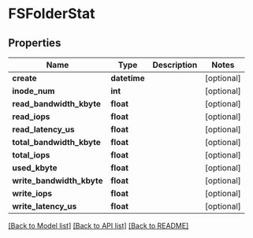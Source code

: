 # FSFolderStat

## Properties
Name | Type | Description | Notes
------------ | ------------- | ------------- | -------------
**create** | **datetime** |  | [optional] 
**inode_num** | **int** |  | [optional] 
**read_bandwidth_kbyte** | **float** |  | [optional] 
**read_iops** | **float** |  | [optional] 
**read_latency_us** | **float** |  | [optional] 
**total_bandwidth_kbyte** | **float** |  | [optional] 
**total_iops** | **float** |  | [optional] 
**used_kbyte** | **float** |  | [optional] 
**write_bandwidth_kbyte** | **float** |  | [optional] 
**write_iops** | **float** |  | [optional] 
**write_latency_us** | **float** |  | [optional] 

[[Back to Model list]](../README.md#documentation-for-models) [[Back to API list]](../README.md#documentation-for-api-endpoints) [[Back to README]](../README.md)


